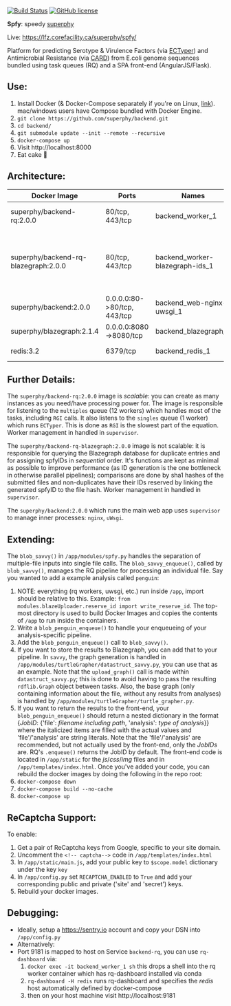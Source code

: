 [![Build Status](https://travis-ci.org/superphy/backend.svg?branch=master)](https://travis-ci.org/superphy/backend)
[![GitHub license](https://img.shields.io/badge/license-Apache%202-blue.svg)](https://raw.githubusercontent.com/superphy/backend/master/LICENSE)

**Spfy**: speedy [superphy](https://github.com/superphy/semantic)

Live: https://lfz.corefacility.ca/superphy/spfy/

Platform for predicting Serotype & Virulence Factors (via [ECTyper](https://github.com/phac-nml/ecoli_serotyping)) and Antimicrobial Resistance (via [CARD](https://card.mcmaster.ca/analyze/rgi)) from E.coli genome sequences bundled using task queues (RQ) and a SPA front-end (AngularJS/Flask).

## Use:
1. Install Docker (& Docker-Compose separately if you're on Linux, [link](https://docs.docker.com/compose/install/)). mac/windows users have Compose bundled with Docker Engine.
2. `git clone https://github.com/superphy/backend.git`
3. `cd backend/`
4. `git submodule update --init --remote --recursive`
5. `docker-compose up`
6. Visit http://localhost:8000
7. Eat cake :cake:

## Architecture:
Docker Image | Ports | Names | *Description*
--- | --- | --- | ---
superphy/backend-rq:2.0.0 | 80/tcp, 443/tcp | backend_worker_1 | the main redis queue workers
superphy/backend-rq-blazegraph:2.0.0 | 80/tcp, 443/tcp | backend_worker-blazegraph-ids_1 | this handles spfyID generation for the blazegraph database
superphy/backend:2.0.0 | 0.0.0.0:80->80/tcp, 443/tcp | backend_web-nginx-uwsgi_1 | the actual web app interface
superphy/blazegraph:2.1.4 | 0.0.0.0:8080->8080/tcp | backend_blazegraph_1 | Blazegraph Database
redis:3.2 | 6379/tcp | backend_redis_1 | Redis Database

## Further Details:
The `superphy/backend-rq:2.0.0` image is *scalable*: you can create as many instances as you need/have processing power for. The image is responsible for listening to the `multiples` queue (12 workers) which handles most of the tasks, including `RGI` calls. It also listens to the `singles` queue (1 worker) which runs `ECTyper`. This is done as `RGI` is the slowest part of the equation. Worker management in handled in `supervisor`.

The `superphy/backend-rq-blazegraph:2.0.0` image is not scalable: it is responsible for querying the Blazegraph database for duplicate entries and for assigning spfyIDs in *sequential* order. It's functions are kept as minimal as possible to improve performance (as ID generation is the one bottleneck in otherwise parallel pipelines); comparisons are done by sha1 hashes of the submitted files and non-duplicates have their IDs reserved by linking the generated spfyID to the file hash. Worker management in handled in `supervisor`.

The `superphy/backend:2.0.0` which runs the main web app uses `supervisor` to manage inner processes: `nginx`, `uWsgi`.

## Extending:
The `blob_savvy()` in `/app/modules/spfy.py` handles the separation of multiple-file inputs into single file calls.
The `blob_savvy_enqueue()`, called by `blob_savvy()`, manages the RQ pipeline for processing an individual file.
Say you wanted to add a example analysis called `penguin`:
  1. NOTE: everything (rq workers, uwsgi, etc.) run inside `/app`, import should be relative to this. Example: `from modules.blazeUploader.reserve_id import write_reserve_id`. The top-most directory is used to build Docker Images and copies the contents of `/app` to run inside the containers.
  2. Write a `blob_penguin_enqueue()` to handle your enqueueing of your analysis-specific pipeline.
  3. Add the `blob_penguin_enqueue()` call to `blob_savvy()`.
  4. If you want to store the results to Blazegraph, you can add that to your pipeline. In `savvy`, the graph generation is handled in `/app/modules/turtleGrapher/datastruct_savvy.py`, you can use that as an example. Note that the `upload_graph()` call is made within `datastruct_savvy.py`; this is done to avoid having to pass the resulting `rdflib.Graph` object between tasks. Also, the base graph (only containing information about the file, without any results from analyses) is handled by `/app/modules/turtleGrapher/turtle_grapher.py`.
  5. If you want to return the results to the front-end, your `blob_penguin_enqueue()` should return a nested dictionary in the format {*JobID*: {'file': *filename including path*, 'analysis': *type of analysis*}} where the italicized items are filled with the actual values and 'file'/'analysis' are string literals. Note that the 'file'/'analysis' are recommended, but not actually used by the front-end, only the *JobIDs* are. RQ's `.enqueue()` returns the JobID by default. The front-end code is located in `/app/static` for the *js*/*css*/*img* files and in `/app/templates/index.html`.
Once you've added your code, you can rebuild the docker images by doing the following in the repo root:
  1. `docker-compose down`
  2. `docker-compose build --no-cache`
  3. `docker-compose up`

## ReCaptcha Support:
To enable:
  1. Get a pair of ReCaptcha keys from Google, specific to your site domain.
  2. Uncomment the `<!-- captcha-->` code in `/app/templates/index.html`
  3. In `/app/static/main.js`, add your public key to `$scope.model` dictionary under the key `key`
  4. In `/app/config.py` set `RECAPTCHA_ENABLED` to `True` and add your corresponding public and private ('site' and 'secret') keys.
  5. Rebuild your docker images.

## Debugging:
* Ideally, setup a https://sentry.io account and copy your DSN into `/app/config.py`
* Alternatively:
* Port 9181 is mapped to host on Service `backend-rq`, you can use `rq-dashboard` via:
  1. `docker exec -it backend_worker_1 sh` this drops a shell into the rq worker container which has rq-dashboard installed via conda
  2. `rq-dashboard -H redis` runs rq-dashboard and specifies the *redis* host automatically defined by docker-compose
  3. then on your host machine visit http://localhost:9181
